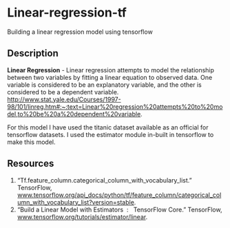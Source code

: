 # Linear-regression-tf
Building a linear regression model using tensorflow 

## Description
**Linear Regression** - Linear regression attempts to model the relationship between two variables by fitting a linear equation to observed data. One variable is considered to be an explanatory variable, and the other is considered to be a dependent variable.
http://www.stat.yale.edu/Courses/1997-98/101/linreg.htm#:~:text=Linear%20regression%20attempts%20to%20model,to%20be%20a%20dependent%20variable.

For this model I have used the titanic dataset available as an official for tensorflow datasets. I used the estimator module in-built in tensorflow to make this model.

## Resources
1. “Tf.feature_column.categorical_column_with_vocabulary_list.” TensorFlow, www.tensorflow.org/api_docs/python/tf/feature_column/categorical_column_with_vocabulary_list?version=stable.
2. “Build a Linear Model with Estimators &nbsp;: &nbsp; TensorFlow Core.” TensorFlow, www.tensorflow.org/tutorials/estimator/linear.

